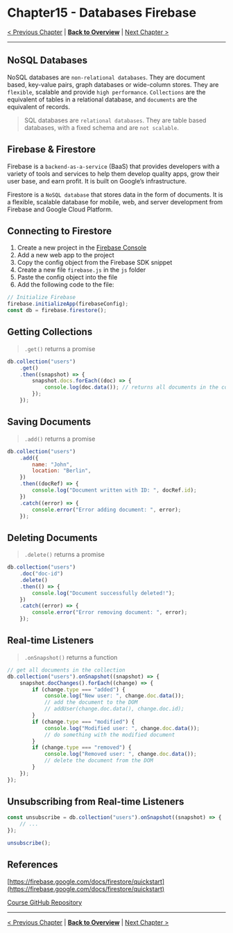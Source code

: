 # Chapter15 - Databases Firebase

[< Previous Chapter](/Modern-Javascript-Course/chapter14-ObjectOrientedJavaScript) | [**Back to Overview**](/Modern-Javascript-Course/) | [Next Chapter >](/Modern-Javascript-Course/chapter17-MoreES6Features)

---

## NoSQL Databases

NoSQL databases are `non-relational databases`. They are document based, key-value pairs, graph databases or wide-column stores. They are `flexible`, scalable and provide `high performance`. `Collections` are the equivalent of tables in a relational database, and `documents` are the equivalent of records.

> SQL databases are `relational databases`. They are table based databases, with a fixed schema and are `not scalable`.

## Firebase & Firestore

Firebase is a `backend-as-a-service` (BaaS) that provides developers with a variety of tools and services to help them develop quality apps, grow their user base, and earn profit. It is built on Google’s infrastructure.

Firestore is a `NoSQL database` that stores data in the form of documents. It is a flexible, scalable database for mobile, web, and server development from Firebase and Google Cloud Platform.

## Connecting to Firestore

1. Create a new project in the [Firebase Console](https://console.firebase.google.com/)
2. Add a new web app to the project
3. Copy the config object from the Firebase SDK snippet
4. Create a new file `firebase.js` in the `js` folder
5. Paste the config object into the file
6. Add the following code to the file:

```javascript
// Initialize Firebase
firebase.initializeApp(firebaseConfig);
const db = firebase.firestore();
```

## Getting Collections

> `.get()` returns a promise

```javascript
db.collection("users")
	.get()
	.then((snapshot) => {
		snapshot.docs.forEach((doc) => {
			console.log(doc.data()); // returns all documents in the collection
		});
	});
```

## Saving Documents

> `.add()` returns a promise

```javascript
db.collection("users")
	.add({
		name: "John",
		location: "Berlin",
	})
	.then((docRef) => {
		console.log("Document written with ID: ", docRef.id);
	})
	.catch((error) => {
		console.error("Error adding document: ", error);
	});
```

## Deleting Documents

> `.delete()` returns a promise

```javascript
db.collection("users")
	.doc("doc-id")
	.delete()
	.then(() => {
		console.log("Document successfully deleted!");
	})
	.catch((error) => {
		console.error("Error removing document: ", error);
	});
```

## Real-time Listeners

> `.onSnapshot()` returns a function

```javascript
// get all documents in the collection
db.collection("users").onSnapshot((snapshot) => {
	snapshot.docChanges().forEach((change) => {
		if (change.type === "added") {
			console.log("New user: ", change.doc.data());
			// add the document to the DOM
			// addUser(change.doc.data(), change.doc.id);
		}
		if (change.type === "modified") {
			console.log("Modified user: ", change.doc.data());
			// do something with the modified document
		}
		if (change.type === "removed") {
			console.log("Removed user: ", change.doc.data());
			// delete the document from the DOM
		}
	});
});
```

## Unsubscribing from Real-time Listeners

```javascript
const unsubscribe = db.collection("users").onSnapshot((snapshot) => {
	// ...
});

unsubscribe();
```

## References

[https://firebase.google.com/docs/firestore/quickstart](https://firebase.google.com/docs/firestore/quickstart)

[Course GitHub Repository](https://github.com/iamshaunjp/modern-javascript/blob/lesson-132/chapter_16/sandbox.js)

---

[< Previous Chapter](/Modern-Javascript-Course/chapter14-ObjectOrientedJavaScript) | [**Back to Overview**](/Modern-Javascript-Course/) | [Next Chapter >](/Modern-Javascript-Course/chapter17-MoreES6Features)
